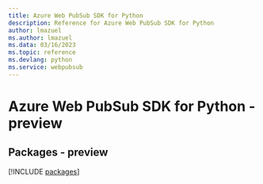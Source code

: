 ```yaml
---
title: Azure Web PubSub SDK for Python
description: Reference for Azure Web PubSub SDK for Python
author: lmazuel
ms.author: lmazuel
ms.data: 03/16/2023
ms.topic: reference
ms.devlang: python
ms.service: webpubsub
---
```

# Azure Web PubSub SDK for Python - preview
## Packages - preview
[!INCLUDE [packages](web-pubsub-index.md)]